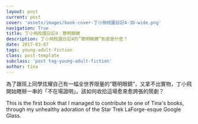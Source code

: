 ```yaml
---
layout: post
current: post
cover: 'assets/images/book-cover-丁小飛校園日記4-3D-wide.png'
navigation: True
title: 丁小飛校園日記4：聰明眼鏡
description: 丁小飛校園日記4的”聰明眼鏡“到底是什麼？
date: 2017-03-07
tags: young-adult-fiction
class: post-template
subclass: 'post tag-young-adult-fiction'
author: tina
---
```


為了跟班上同學炫耀自己有一幅全世界限量的“聰明眼鏡”，又拿不出實物，丁小飛開始瞎掰一串的「不在場證明」。該如何收拾這場愈來愈誇張的鬧劇？

This is the first book that I managed to contribute to one of Tina's books, through my unhealthy adoration of the Star Trek LaForge-esque Google Glass.

<!--more-->



